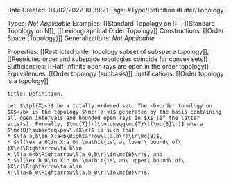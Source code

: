 <div class="topSpace"></div>

Date Created: 04/02/2022 10:39:21
Tags: #Type/Definition #Later/Topology

Types: <i>Not Applicable</i>
Examples: [[Standard Topology on R]], [[Standard Topology on N]], [[Lexicographical Order Topology]]
Constructions: [[Order Space (Topology)]]
Generalizations: <i>Not Applicable</i>

Properties: [[Restricted order topology subset of subspace topology]], [[Restricted order and subspace topologies coincide for convex sets]]
Sufficiencies: [[Half-infinite open rays are open in the order topology]]
Equivalences: [[Order topology (subbasis)]]
Justifications: [[Order topology is a topology]]

``` ad-Definition
title: Definition.

Let $\tpl{X,<}$ be a totally ordered set. The <b>order topology on $X$</b> is the topology $\mc{T}(<)$ generated by the basis containing all open intervals and bounded open rays in $X$ (if the latter exists). Formally, $\mc{T}(<)\coloneqq\mc{T}\l(\mc{B}\r)$ where $\mc{B}\subseteq\pow\l(X\r)$ is such that
* $\fa a,b\in X:a<b\Rightarrow\l(a,b\r)\in\mc{B}$,
* $\l(\ex a_0\in X:a_0\ \mathit{is\ a\ lower\ bound\ of\ }X\r)\Rightarrow\fa b\in X:\l(a_0<b\Rightarrow\l[a_0,b\r)\in\mc{B}\r)$, and
* $\l(\ex b_0\in X:b_0\ \mathit{is\ an\ upper\ bound\ of\ }X\r)\Rightarrow\fa a\in X:\l(a<b_0\Rightarrow\l(a,b_0\r]\in\mc{B}\r)$.

```
